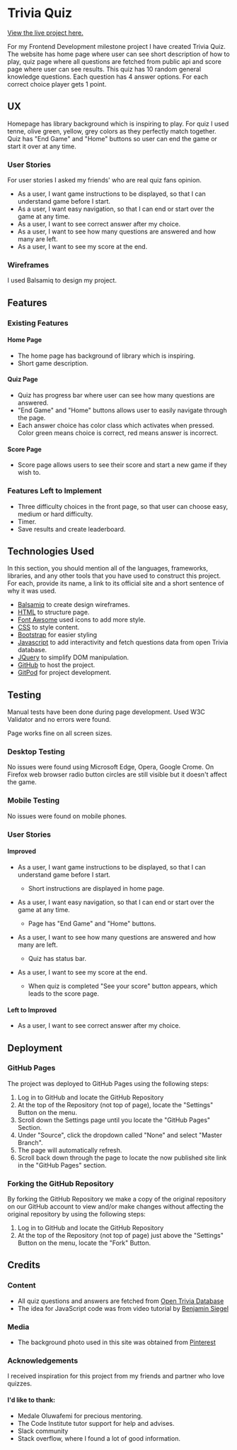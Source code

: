 # Trivia Quiz

[View the live project here.](https://miss-monkey.github.io/quiz/.)

For my Frontend Development milestone project I have created Trivia Quiz.
The website has home page where user can see short description of how to play, quiz page where all questions are fetched from public api and score page where user can see results.
This quiz has 10 random general knowledge questions. Each question has 4 answer options. For each correct choice player gets 1 point.
 
## UX
 
Homepage has library background which is inspiring to play. For quiz I used tenne, olive green, yellow, grey colors as they perfectly match together.
Quiz has "End Game" and "Home" buttons so user can end the game or start it over at any time.

### User Stories
For user stories I asked my friends' who are real quiz fans opinion.

- As a user, I want game instructions to be displayed, so that I can understand game before I start.
- As a user, I want easy navigation, so that I can end or start over the game at any time.
- As a user, I want to see correct answer after my choice.
- As a user, I want to see how many questions are answered and how many are left.
- As a user, I want to see my score at the end.

### Wireframes 
I used Balsamiq to design my project.

## Features
 
### Existing Features

#### Home Page
- The home page has background of library which is inspiring.
- Short game description.

#### Quiz Page
- Quiz has progress bar where user can see how many questions are answered.
- "End Game" and "Home" buttons allows user to easily navigate through the page.
- Each answer choice has color class which activates when pressed. Color green means choice is correct, red means answer is incorrect.

#### Score Page
- Score page allows users to see their score and start a new game if they wish to.

### Features Left to Implement
- Three difficulty choices in the front page, so that user can choose easy, medium or hard difficulty.
- Timer.
- Save results and create leaderboard.

## Technologies Used

In this section, you should mention all of the languages, frameworks, libraries, and any other tools that you have used to construct this project. For each, provide its name, a link to its official site and a short sentence of why it was used.
- [Balsamiq](https://balsamiq.com/) to create design wireframes.
- [HTML](https://en.wikipedia.org/wiki/HTML5) to structure page.
- [Font Awsome](https://fontawesome.com/) used icons to add more style.
- [CSS](https://en.wikipedia.org/wiki/CSS) to style content.
- [Bootstrap](https://getbootstrap.com/) for easier styling
- [Javascript](https://en.wikipedia.org/wiki/JavaScript) to add interactivity and fetch questions data from open Trivia database.
- [JQuery](https://jquery.com) to simplify DOM manipulation.
- [GitHub](https://github.com/) to host the project.
- [GitPod](https://gitpod.io/) for project development.


## Testing

Manual tests have been done during page development.
Used W3C Validator and no errors were found.

Page works fine on all screen sizes. 

### Desktop Testing

No issues were found using Microsoft Edge, Opera, Google Crome. On Firefox web browser radio button circles are still visible but it doesn't affect the game.

### Mobile Testing

No issues were found on mobile phones. 

### User Stories
#### Improved
- As a user, I want game instructions to be displayed, so that I can understand game before I start.
    - Short instructions are displayed in home page.

- As a user, I want easy navigation, so that I can end or start over the game at any time.
    - Page has "End Game" and "Home" buttons.

- As a user, I want to see how many questions are answered and how many are left.
    - Quiz has status bar.
- As a user, I want to see my score at the end.
    - When quiz is completed "See your score" button appears, which leads to the score page.

#### Left to Improved
- As a user, I want to see correct answer after my choice.

## Deployment

### GitHub Pages
The project was deployed to GitHub Pages using the following steps:

1. Log in to GitHub and locate the GitHub Repository
2. At the top of the Repository (not top of page), locate the "Settings" Button on the menu.
3. Scroll down the Settings page until you locate the "GitHub Pages" Section.
4. Under "Source", click the dropdown called "None" and select "Master Branch".
5. The page will automatically refresh.
6. Scroll back down through the page to locate the now published site link in the "GitHub Pages" section.

### Forking the GitHub Repository
By forking the GitHub Repository we make a copy of the original repository on our GitHub account to view and/or make changes without affecting the original repository by using the following steps:

1. Log in to GitHub and locate the GitHub Repository
2. At the top of the Repository (not top of page) just above the "Settings" Button on the menu, locate the "Fork" Button.


## Credits

### Content
- All quiz questions and answers are fetched from [Open Trivia Database](https://opentdb.com/)
- The idea for JavaScript code was from video tutorial by [Benjamin Siegel](https://www.youtube.com/watch?v=SgJ_femmsfg)

### Media
- The background photo used in this site was obtained from [Pinterest](https://www.pinterest.co.uk/)

### Acknowledgements

I received inspiration for this project from my friends and partner who love quizzes.

#### I'd like to thank:
- Medale Oluwafemi for precious mentoring.
- The Code Institute tutor support for help and advises.
- Slack community
- Stack overflow, where I found a lot of good information.